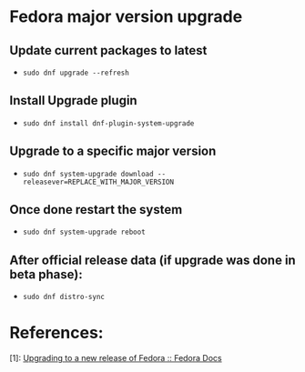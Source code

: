 # Fedora major version upgrade

## Update current packages to latest

- `sudo dnf upgrade --refresh`

## Install Upgrade plugin

- `sudo dnf install dnf-plugin-system-upgrade`

## Upgrade to a specific major version

- `sudo dnf system-upgrade download --releasever=REPLACE_WITH_MAJOR_VERSION`

## Once done restart the system

- `sudo dnf system-upgrade reboot`

## After official release data (if upgrade was done in beta phase):

- `sudo dnf distro-sync`

# References:

[1]: [Upgrading to a new release of Fedora :: Fedora Docs](https://docs.fedoraproject.org/en-US/quick-docs/upgrading/)
